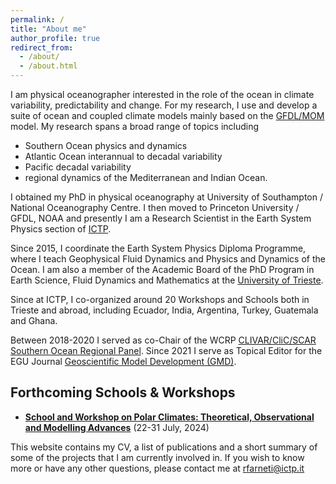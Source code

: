 ```yaml
---
permalink: /
title: "About me"
author_profile: true
redirect_from: 
  - /about/
  - /about.html
---
```


I am physical oceanographer interested in the role of the ocean in climate variability, predictability and change. For my research, I use and develop a suite of ocean and coupled climate models mainly based on the [GFDL/MOM](https://github.com/mom-ocean) model. My research spans a broad range of topics including 

* Southern Ocean physics and dynamics
* Atlantic Ocean interannual to decadal variability
* Pacific decadal variability
* regional dynamics of the Mediterranean and Indian Ocean. 

I obtained my PhD in physical oceanography at University of Southampton / National Oceanography Centre. I then moved to Princeton University / GFDL, NOAA and presently I am a Research Scientist in the Earth System Physics section of [ICTP](https://www.ictp.it/esp).

Since 2015, I coordinate the Earth System Physics Diploma Programme, where I teach Geophysical Fluid Dynamics and Physics and Dynamics of the Ocean. I am also a member of the Academic Board of the PhD Program in Earth Science, Fluid Dynamics and Mathematics at the [University of Trieste](https://web.units.it/dottorato/esfm/).

Since at ICTP, I co-organized around 20 Workshops and Schools both in Trieste and abroad, including Ecuador, India, Argentina, Turkey, Guatemala and Ghana.

Between 2018-2020 I served as co-Chair of the WCRP [CLIVAR/CliC/SCAR Southern Ocean Regional Panel](https://www.clivar.org/clivar-panels/southern). Since 2021 I serve as Topical Editor for the EGU Journal [Geoscientific Model Development (GMD)](https://www.geoscientific-model-development.net/).

## Forthcoming Schools & Workshops

* **[School and Workshop on Polar Climates: Theoretical, Observational and Modelling Advances](https://indico.ictp.it/event/10498/)** (22-31 July, 2024)

  

This website contains my CV, a list of publications and a short summary of some of the projects that I am currently
involved in.  If you wish to know more or have any other questions,
please contact me at
[rfarneti@ictp.it](mailto:rfarneti@ictp.it)


